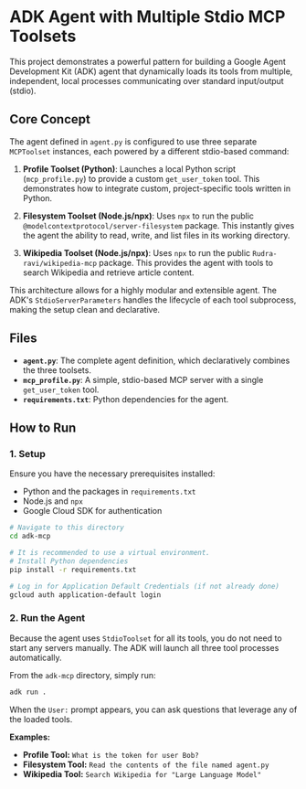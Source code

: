 # ADK Agent with Multiple Stdio MCP Toolsets

This project demonstrates a powerful pattern for building a Google Agent Development Kit (ADK) agent that dynamically loads its tools from multiple, independent, local processes communicating over standard input/output (stdio).

## Core Concept

The agent defined in `agent.py` is configured to use three separate `MCPToolset` instances, each powered by a different stdio-based command:

1.  **Profile Toolset (Python)**: Launches a local Python script (`mcp_profile.py`) to provide a custom `get_user_token` tool. This demonstrates how to integrate custom, project-specific tools written in Python.

2.  **Filesystem Toolset (Node.js/npx)**: Uses `npx` to run the public `@modelcontextprotocol/server-filesystem` package. This instantly gives the agent the ability to read, write, and list files in its working directory.

3.  **Wikipedia Toolset (Node.js/npx)**: Uses `npx` to run the public `Rudra-ravi/wikipedia-mcp` package. This provides the agent with tools to search Wikipedia and retrieve article content.

This architecture allows for a highly modular and extensible agent. The ADK's `StdioServerParameters` handles the lifecycle of each tool subprocess, making the setup clean and declarative.

## Files

- **`agent.py`**: The complete agent definition, which declaratively combines the three toolsets.
- **`mcp_profile.py`**: A simple, stdio-based MCP server with a single `get_user_token` tool.
- **`requirements.txt`**: Python dependencies for the agent.

## How to Run

### 1. Setup
Ensure you have the necessary prerequisites installed:
- Python and the packages in `requirements.txt`
- Node.js and `npx`
- Google Cloud SDK for authentication

```bash
# Navigate to this directory
cd adk-mcp

# It is recommended to use a virtual environment.
# Install Python dependencies
pip install -r requirements.txt

# Log in for Application Default Credentials (if not already done)
gcloud auth application-default login
```

### 2. Run the Agent
Because the agent uses `StdioToolset` for all its tools, you do not need to start any servers manually. The ADK will launch all three tool processes automatically.

From the `adk-mcp` directory, simply run:
```bash
adk run .
```

When the `User:` prompt appears, you can ask questions that leverage any of the loaded tools.

**Examples:**
- **Profile Tool:** `What is the token for user Bob?`
- **Filesystem Tool:** `Read the contents of the file named agent.py`
- **Wikipedia Tool:** `Search Wikipedia for "Large Language Model"`
